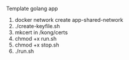 Template golang app

1) docker network create app-shared-network
2) ./create-keyfile.sh
3) mkcert in /kong/certs
4) chmod +x run.sh
5) chmod +x stop.sh
6) ./run.sh